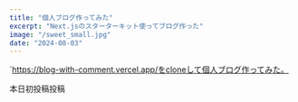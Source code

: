 ```yaml
---
title: "個人ブログ作ってみた"
excerpt: "Next.jsのスターターキット使ってブログ作った"
image: "/sweet_small.jpg"
date: "2024-08-03"
---
```


`https://blog-with-comment.vercel.app/をcloneして個人ブログ作ってみた。<br>

本日初投稿投稿
